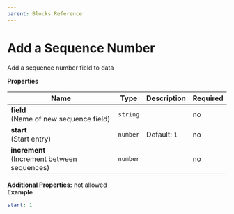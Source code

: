 ```yaml
---
parent: Blocks Reference
---
```


# Add a Sequence Number

Add a sequence number field to data


**Properties**

|Name|Type|Description|Required|
|----|----|-----------|--------|
|**field**<br/>(Name of new sequence field)|`string`||no|
|**start**<br/>(Start entry)|`number`|Default: `1`<br/>|no|
|**increment**<br/>(Increment between sequences)|`number`||no|

**Additional Properties:** not allowed  
**Example**

```yaml
start: 1

```


